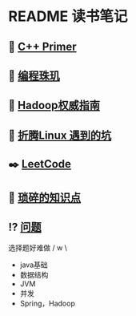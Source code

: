 # README 读书笔记

## :ox: [C++ Primer](/LearnC++.h)

## :shaved_ice: [编程珠玑](/编程珠玑.md)

## :elephant: [Hadoop权威指南](/Hadoop权威指南.md)

## :penguin: [折腾Linux 遇到的坑](/fixLinux.md)

## :black_nib: [LeetCode](/LeetCode.md)

## :meat_on_bone: [琐碎的知识点](/knowledge.md)

## :interrobang: [问题](/Question.md)

选择题好难做 / w \

- java基础
- 数据结构
- JVM
- 并发
- Spring，Hadoop